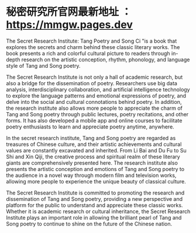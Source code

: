# 秘密研究所官网最新地址 ：https://mmgw.pages.dev

The Secret Research Institute: Tang Poetry and Song Ci "is a book that explores the secrets and charm behind these classic literary works. The book presents a rich and colorful cultural picture to readers through in-depth research on the artistic conception, rhythm, phonology, and language style of Tang and Song poetry.

The Secret Research Institute is not only a hall of academic research, but also a bridge for the dissemination of poetry. Researchers use big data analysis, interdisciplinary collaboration, and artificial intelligence technology to explore the language patterns and emotional expressions of poetry, and delve into the social and cultural connotations behind poetry. In addition, the research institute also allows more people to appreciate the charm of Tang and Song poetry through public lectures, poetry recitations, and other forms. It has also developed a mobile app and online courses to facilitate poetry enthusiasts to learn and appreciate poetry anytime, anywhere.

In the secret research institute, Tang and Song poetry are regarded as treasures of Chinese culture, and their artistic achievements and cultural values are constantly excavated and inherited. From Li Bai and Du Fu to Su Shi and Xin Qiji, the creative process and spiritual realm of these literary giants are comprehensively presented here. The research institute also presents the artistic conception and emotions of Tang and Song poetry to the audience in a novel way through modern film and television works, allowing more people to experience the unique beauty of classical culture.

The Secret Research Institute is committed to promoting the research and dissemination of Tang and Song poetry, providing a new perspective and platform for the public to understand and appreciate these classic works. Whether it is academic research or cultural inheritance, the Secret Research Institute plays an important role in allowing the brilliant pearl of Tang and Song poetry to continue to shine on the future of the Chinese nation.


